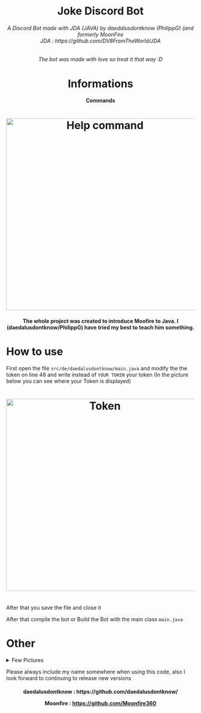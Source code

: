 <h1 align="center">
Joke Discord Bot
</h1>

<h6 align="center">
 A Discord Bot made with JDA (JAVA) by daedalusdontknow (PhilippG) (and formerly MoonFire
	<br>
	JDA : https://github.com/DV8FromTheWorld/JDA
</h6>

<h6 align="center">
The bot was made with love so treat it that way :D
</h6>

<h1 align="center">
Informations
</h1>

<h4 align="center">
Commands
</h4>

<h1 align="center">
<img alt="Help command" src="https://user-images.githubusercontent.com/101858241/218327565-8681e99f-0dd0-48ee-975e-0d2a7f691ef1.png" width="512px"/><br/>
</h1>

<h4 align="center">
 The whole project was created to introduce Moofire to Java. I (daedalusdontknow/PhilippG) have tried my best to teach him something.
</h4>

# How to use

First open the file `src/de/daedalusdontknow/main.java` and modify the the token on line 48 and write instead of `YOUR TOKEN` your token (In the picture below you can see where your Token is displayed)

<h1 align="center">
<img alt="Token" src="https://user-images.githubusercontent.com/101858241/175789017-9b483811-f863-4d5f-a919-b383bdf98ff7.png" width="512px"/><br/>
</h1>

<br>
After that you save the file and close it

After that compile the bot or Build the Bot with the main class `main.java`

# Other

<details close>
	<summary>Few Pictures</summary>
	<img alt="logo" src="https://user-images.githubusercontent.com/101858241/218328224-56fdca58-c4b0-459c-83f6-50c532eaa489.png" width="512px"><br/>
	<img alt="logo" src="https://user-images.githubusercontent.com/101858241/218328272-533c2703-de25-4876-ad44-90b4fa9b5ab0.png" width="512px"/><br/>
	<img alt="logo" src="https://user-images.githubusercontent.com/101858241/218328339-505e2998-f98c-4cd9-8835-ccec713e14ed.png" width="512px"/><br/>
	<img alt="logo" src="https://user-images.githubusercontent.com/101858241/218328486-61beb965-8d10-4a1e-bdb2-3c01e841c144.png" width="512px"/><br/>
  <img alt="logo" src="https://user-images.githubusercontent.com/101858241/218328512-3c2494e8-e9f9-4279-ace1-79a75510395e.png" width="512px"/><br/>
</details>

Please always include my name somewhere when using this code, also I look forward to continuing to release new versions

<h4 align="center">
 daedalusdontknow : https://github.com/daedalusdontknow/
	
 Moonfire         : https://github.com/Moonfire360
</h4>
